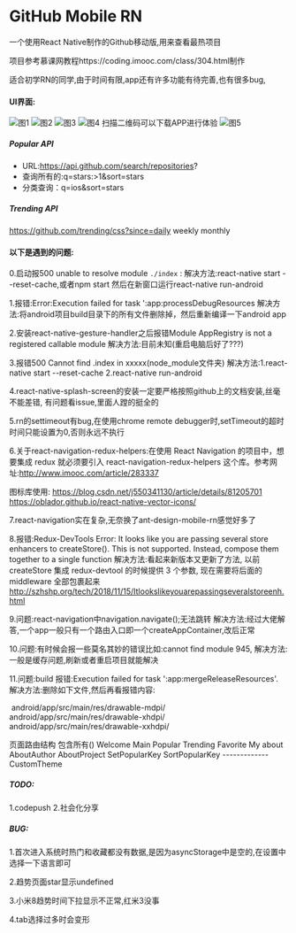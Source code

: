 # GitHub Mobile RN

一个使用React Native制作的Github移动版,用来查看最热项目

项目参考慕课网教程https://coding.imooc.com/class/304.html制作

适合初学RN的同学,由于时间有限,app还有许多功能有待完善,也有很多bug,

#### UI界面:

![图1](https://github.com/bailihuiyue/GithubMobileRN/raw/master/doc/1.png)
![图2](https://github.com/bailihuiyue/GithubMobileRN/raw/master/doc/1.png)
![图3](https://github.com/bailihuiyue/GithubMobileRN/raw/master/doc/1.png)
![图4](https://github.com/bailihuiyue/GithubMobileRN/raw/master/doc/1.png)
扫描二维码可以下载APP进行体验
![图5](https://github.com/bailihuiyue/GithubMobileRN/raw/master/doc/qrcode.png)

##### Popular  API

- URL:https://api.github.com/search/repositories?
- 查询所有的:q=stars:>1&sort=stars
- 分类查询：q=ios&sort=stars
##### Trending  API
https://github.com/trending/css?since=daily weekly monthly
#### 以下是遇到的问题:


0.启动报500 unable to resolve module `./index` :
解决方法:react-native start --reset-cache,或者npm start 然后在新窗口运行react-native run-android

1.报错:Error:Execution failed for task ':app:processDebugResources
解决方法:将android项目build目录下的所有文件删除掉，然后重新编译一下android app

2.安装react-native-gesture-handler之后报错Module AppRegistry is not a registered callable module
解决方法:目前未知(重启电脑后好了???)

3.报错500 Cannot find .index in xxxxx(node_module文件夹)
解决方法:1.react-native start --reset-cache 2.react-native run-android

4.react-native-splash-screen的安装一定要严格按照github上的文档安装,丝毫不能差错,
有问题看issue,里面人蹚的挺全的

5.rn的settimeout有bug,在使用chrome remote debugger时,setTimeout的超时时间只能设置为0,否则永远不执行

6.关于react-navigation-redux-helpers:在使用 React Navigation 的项目中，想要集成 redux 就必须要引入 react-navigation-redux-helpers 这个库。参考网址:http://www.imooc.com/article/283337


图标库使用:
https://blog.csdn.net/j550341130/article/details/81205701
https://oblador.github.io/react-native-vector-icons/

7.react-navigation实在复杂,无奈换了ant-design-mobile-rn感觉好多了

8.报错:Redux-DevTools Error: It looks like you are passing several store enhancers to createStore(). This is not supported. Instead, compose them together to a single function
解决方法:看起来新版本又更新了方法, 以前 createStore 集成 redux-devtool 的时候提供 3 个参数, 现在需要将后面的 middleware 全部包裹起来
http://szhshp.org/tech/2018/11/15/Itlookslikeyouarepassingseveralstoreenh.html

9.问题:react-navigation中navigation.navigate();无法跳转
解决方法:经过大佬解答,一个app一般只有一个路由入口即一个createAppContainer,改后正常

10.问题:有时候会报一些莫名其妙的错误比如:cannot find module 945,
解决方法:一般是缓存问题,刷新或者重启项目就能解决

11.问题:build 报错:Execution failed for task ':app:mergeReleaseResources'.
解决方法:删除如下文件,然后再看报错内容:

​                android/app/src/main/res/drawable-mdpi/
​                android/app/src/main/res/drawable-xhdpi/
​                android/app/src/main/res/drawable-xxhdpi/

页面路由结构
<Root/>包含所有(<AppNavigators/>)
Welcome
Main
    Popular
    Trending
    Favorite
    My
        about
            AboutAuthor
            AboutProject
        SetPopularKey
        SortPopularKey
        -------------    
​        CustomTheme

##### TODO:

1.codepush
2.社会化分享

##### BUG:

1.首次进入系统时热门和收藏都没有数据,是因为asyncStorage中是空的,在设置中选择一下语言即可

2.趋势页面star显示undefined

3.小米8趋势时间下拉显示不正常,红米3没事

4.tab选择过多时会变形